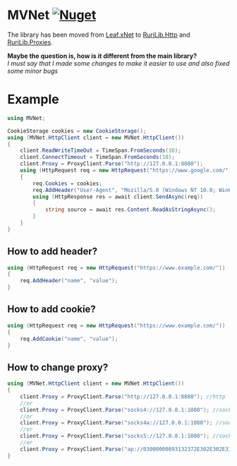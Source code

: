 # MVNet [![Nuget](https://img.shields.io/nuget/v/MVNet)](https://www.nuget.org/packages/MVNet/)
The library has been moved from [Leaf.xNet](https://github.com/csharp-leaf/Leaf.xNet) to [RuriLib.Http](https://github.com/openbullet/OpenBullet2/tree/master/RuriLib.Http) and [RuriLib.Proxies](https://github.com/openbullet/OpenBullet2/tree/master/RuriLib.Proxies).    

**Maybe the question is, how is it different from the main library?**  
*I must say that I made some changes to make it easier to use and also fixed some minor bugs*

# Example
```csharp
using MVNet;

CookieStorage cookies = new CookieStorage();
using (MVNet.HttpClient client = new MVNet.HttpClient())
{
    client.ReadWriteTimeOut = TimeSpan.FromSeconds(10);
    client.ConnectTimeout = TimeSpan.FromSeconds(10);
    client.Proxy = ProxyClient.Parse("http://127.0.0.1:8080");
    using (HttpRequest req = new HttpRequest("https://www.google.com/"))
    {
        req.Cookies = cookies;
        req.AddHeader("User-Agent", "Mozilla/5.0 (Windows NT 10.0; Win64; x64) AppleWebKit/537.36 (KHTML, like Gecko) Chrome/115.0.0.0 Safari/537.36");
        using (HttpResponse res = await client.SendAsync(req))
        {
            string source = await res.Content.ReadAsStringAsync();
        }
    }
}
```

## How to add header?
```csharp
using (HttpRequest req = new HttpRequest("https://www.example.com/"))
{
    req.AddHeader("name", "value");
}
```

## How to add cookie?
```csharp
using (HttpRequest req = new HttpRequest("https://www.example.com/"))
{
    req.AddCookie("name", "value");
}
```

## How to change proxy?
```csharp
using (MVNet.HttpClient client = new MVNet.HttpClient())
{
    client.Proxy = ProxyClient.Parse("http://127.0.0.1:8080"); //http
    //or
    client.Proxy = ProxyClient.Parse("socks4://127.0.0.1:1080"); //socks4
    //or
    client.Proxy = ProxyClient.Parse("socks4a://127.0.0.1:1080"); //socks4a
    //or
    client.Proxy = ProxyClient.Parse("socks5://127.0.0.1:1080"); //socks5
    //or
    client.Proxy = ProxyClient.Parse("ap://03000000093132372E302E302E3104393839380431323334"); //azadi
}
```

